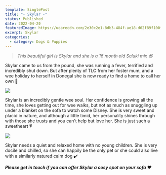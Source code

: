 ```yaml
---
template: SinglePost
title: "- Skylar -"
status: Published
date: 2022-04-20
featuredImage: https://ucarecdn.com/2e30c2e1-8db3-484f-ae18-d62f89f100fc/-/crop/1103x824/0,322/-/preview/
excerpt: Skylar
categories:
  - category: Dogs & Puppies
---
```

> *This beautiful girl is Skylar and she is a 16 month old Saluki mix 😍*

Skylar came to us from the pound, she was running a fever, terrified and incredibly shut down. But after plenty of TLC from her foster mum, and a wee holiday to herself in Donegal she is now ready to find a home to call her own 🏡

![](https://ucarecdn.com/bfc6bc0d-b15f-4c26-9d3c-a30b53ac0de8/)

Skylar is an incredibly gentle wee soul. Her confidence is growing all the time, she loves getting out for wee walks, but not as much as snuggling up under a blanket on the sofa to watch some Disney. She is very sweet and placid in nature, and although a little timid, her personality shines through with those she trusts and you can't help but love her. She is just such a sweetheart 💗

![](https://ucarecdn.com/0e4da4ec-baa5-4db1-b6a8-e0627587e57a/)

Skylar needs a quiet and relaxed home with no young children. She is very docile and chilled, so she can happily be the only pet or she could also live with a similarly natured calm dog ✔️

***Please get in touch if you can offer Skylar a cosy spot on your sofa ❤️***